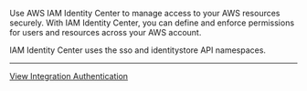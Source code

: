 Use AWS IAM Identity Center to manage access to your AWS resources securely. With IAM Identity Center, you can define and enforce permissions for users and resources across your AWS account.

IAM Identity Center uses the sso and identitystore API namespaces.


---

[View Integration Authentication](https://xsoar.pan.dev/docs/reference/articles/aws-integrations---authentication)

